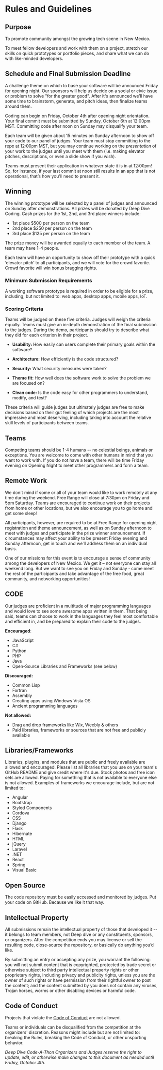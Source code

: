 # Rules and Guidelines

## Purpose
To promote community amongst the growing tech scene in New Mexico.

To meet fellow developers and work with them on a project, stretch our skills on quick prototypes or portfolio pieces, and share what we can do with like-minded developers.

## Schedule and Final Submission Deadline
A challenge theme on which to base your software will be announced Friday for opening night. Our sponsors will help us decide on a social or civic issue or problem to solve "for the greater good". After it's announced we’ll have some time to brainstorm, generate, and pitch ideas, then finalize teams around them.

Coding can begin on Friday, October 4th after opening night orientation. Your final commit must be submitted by Sunday, October 6th at 12:00pm MST. Committing code after noon on Sunday may disqualify your team.

Each team will be given about 15 minutes on Sunday afternoon to show off your code to our panel of judges. Your team must stop committing to the repo at 12:00pm MST, but you may continue working on the _presentation_ of your work to the judges until you meet with them (i.e. making elevator pitches, descriptions, or even a slide show if you wish).

Teams must present their application in whatever state it is in at 12:00pm! So, for instance, if your last commit at noon still results in an app that is not operational, that’s how you'll need to present it.

## Winning
The winning prototype will be selected by a panel of judges and announced on Sunday after demonstrations. All prizes will be donated by Deep Dive Coding. Cash prizes for the 1st, 2nd, and 3rd place winners include:

- 1st place $500 per person on the team
- 2nd place $250 per person on the team
- 3rd place $125 per person on the team

The prize money will be awarded equally to each member of the team. A team may have 1-4 people.

Each team will have an opportunity to show off their prototype with a quick ‘elevator pitch’ to all participants, and we will vote for the crowd favorite. Crowd favorite will win bonus bragging rights.

### Minimum Submission Requirements
A working software prototype is required in order to be eligible for a prize, including, but not limited to: web apps, desktop apps, mobile apps, IoT.

### Scoring Criteria
Teams will be judged on these five criteria. Judges will weigh the criteria equally. Teams must give an in-depth demonstration of the final submission to the judges. During the demo, participants should try to describe what they did for each criterion in their project.

- **Usability:** How easily can users complete their primary goals within the software?

- **Architecture:** How efficiently is the code structured?

- **Security:** What security measures were taken?

- **Theme fit:** How well does the software work to solve the problem we are focused on?

- **Clean code:** Is the code easy for other programmers to understand, modify, and test?

These criteria will guide judges but ultimately judges are free to make decisions based on their gut feeling of which projects are the most impressive and most deserving, including taking into account the relative skill levels of participants between teams.

## Teams

Competing teams should be 1-4 humans -- no celestial beings, animals or exceptions. You are welcome to come with other humans in mind that you want to work with. If you do not have a team, there will be time Friday evening on Opening Night to meet other programmers and form a team.

## Remote Work

We don't mind if some or all of your team would like to work remotely at any time during the weekend. Free Range will close at 7:30pm on Friday and 5pm Saturday. Teams are encouraged to continue work on their projects from home or other locations, but we also encourage you to go home and get some sleep!

All participants, however, are required to be at Free Range for opening night registration and theme announcement, as well as on Sunday afternoon to meet with judges and participate in the prize winner announcement.  If circumstances may affect your ability to be present Friday evening and Sunday afternoon, get in touch and we'll address them on an individual basis.

One of our missions for this event is to encourage a sense of community among the developers of New Mexico. We get it – not everyone can stay all weekend long. But we want to see you on Friday and Sunday - come meet the rest of the participants and take advantage of the free food, great community, and networking opportunities!

## CODE
Our judges are proficient in a multitude of major programming languages and would love to see some awesome apps written in them. That being said, teams can choose to work in the languages they feel most comfortable and efficient in, and be prepared to explain their code to the judges.

**Encouraged:**
- JavaScript
- C#
- Python
- PHP
- Java
- Open-Source Libraries and Frameworks (see below)

**Discouraged:**
- Common Lisp
- Fortran
- Assembly
- Creating apps using Windows Vista OS
- Ancient programming languages

**Not allowed:**
- Drag and drop frameworks like Wix, Weebly & others
- Paid libraries, frameworks or sources that are not free and publicly available

## Libraries/Frameworks
Libraries, plugins, and modules that are public and freely available are allowed and encouraged. Please list all libraries that you use on your team's GitHub README and give credit where it's due. Stock photos and free icon sets are allowed. Paying for something that is not available to everyone else is not allowed. Examples of frameworks we encourage include, but are not limited to:

- Angular
- Bootstrap
- Styled Components
- Cordova
- CSS
- Django
- Flask
- Hibernate
- HTML
- jQuery
- Laravel
- .NET
- React
- Spring
- Visual Basic

## Open Source
The code repository must be easily accessed and monitored by judges. Put your code on GitHub. Because we like it that way.

## Intellectual Property
All submissions remain the intellectual property of those that developed it -- it belongs to team members, not Deep dive or any constituents, sponsors, or organizers. After the competition ends you may license or sell the resulting code, close-source the repository, or basically do anything you’d like.

By submitting an entry or accepting any prize, you warrant the following: you will not submit content that is copyrighted, protected by trade secret or otherwise subject to third party intellectual property rights or other proprietary rights, including privacy and publicity rights, unless you are the owner of such rights or have permission from their rightful owner to post the content; and the content submitted by you does not contain any viruses, Trojan horses, worms or other disabling devices or harmful code.

## Code of Conduct
Projects that violate the [Code of Conduct](code-of-conduct.md) are not allowed.

Teams or individuals can be disqualified from the competition at the organizers' discretion. Reasons might include but are not limited to: breaking the Rules, breaking the Code of Conduct, or other unsporting behavior.

_Deep Dive Code-A-Thon Organizers and Judges reserve the right to update, edit, or otherwise make changes to this document as needed until Friday, October 4th._
